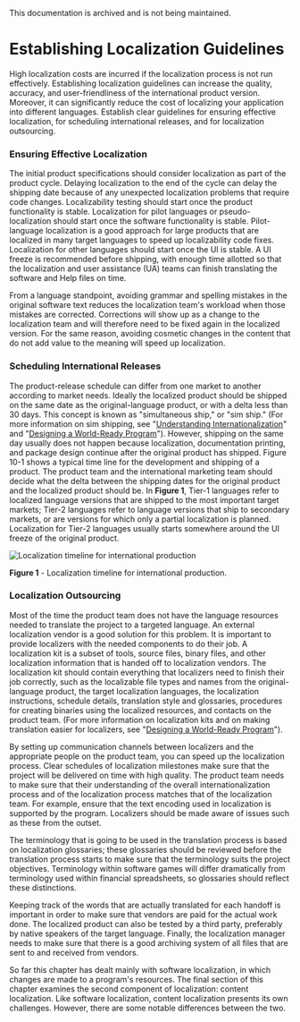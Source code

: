 This documentation is archived and is not being maintained.

# Establishing Localization Guidelines

High localization costs are incurred if the localization process is not run effectively. Establishing localization guidelines can increase the quality, accuracy, and user-friendliness of the international product version. Moreover, it can significantly reduce the cost of localizing your application into different languages. Establish clear guidelines for ensuring effective localization, for scheduling international releases, and for localization outsourcing.

### Ensuring Effective Localization

The initial product specifications should consider localization as part of the product cycle. Delaying localization to the end of the cycle can delay the shipping date because of any unexpected localization problems that require code changes. Localizability testing should start once the product functionality is stable. Localization for pilot languages or pseudo-localization should start once the software functionality is stable. Pilot-language localization is a good approach for large products that are localized in many target languages to speed up localizability code fixes. Localization for other languages should start once the UI is stable. A UI freeze is recommended before shipping, with enough time allotted so that the localization and user assistance (UA) teams can finish translating the software and Help files on time.

From a language standpoint, avoiding grammar and spelling mistakes in the original software text reduces the localization team's workload when those mistakes are corrected. Corrections will show up as a change to the localization team and will therefore need to be fixed again in the localized version. For the same reason, avoiding cosmetic changes in the content that do not add value to the meaning will speed up localization.

### Scheduling International Releases

The product-release schedule can differ from one market to another according to market needs. Ideally the localized product should be shipped on the same date as the original-language product, or with a delta less than 30 days. This concept is known as "simultaneous ship," or "sim ship." (For more information on sim shipping, see "[Understanding Internationalization](https://msdn.microsoft.com/en-us/library/bb688112.aspx)" and "[Designing a World-Ready Program](https://msdn.microsoft.com/en-us/goglobal/bb978435.aspx)"). However, shipping on the same day usually does not happen because localization, documentation printing, and package design continue after the original product has shipped. Figure 10-1 shows a typical time line for the development and shipping of a product. The product team and the international marketing team should decide what the delta between the shipping dates for the original product and the localized product should be. In **Figure 1**, Tier-1 languages refer to localized language versions that are shipped to the most important target markets; Tier-2 languages refer to language versions that ship to secondary markets, or are versions for which only a partial localization is planned. Localization for Tier-2 languages usually starts somewhere around the UI freeze of the original product.

![Localization timeline for international production](/media/hubs/globalization/IC155683.gif "Localization timeline for international production") 

**Figure 1** - Localization timeline for international production.

### Localization Outsourcing

Most of the time the product team does not have the language resources needed to translate the project to a targeted language. An external localization vendor is a good solution for this problem. It is important to provide localizers with the needed components to do their job. A localization kit is a subset of tools, source files, binary files, and other localization information that is handed off to localization vendors. The localization kit should contain everything that localizers need to finish their job correctly, such as the localizable file types and names from the original-language product, the target localization languages, the localization instructions, schedule details, translation style and glossaries, procedures for creating binaries using the localized resources, and contacts on the product team. (For more information on localization kits and on making translation easier for localizers, see "[Designing a World-Ready Program](https://msdn.microsoft.com/en-us/library/bb978435.aspx)").

By setting up communication channels between localizers and the appropriate people on the product team, you can speed up the localization process. Clear schedules of localization milestones make sure that the project will be delivered on time with high quality. The product team needs to make sure that their understanding of the overall internationalization process and of the localization process matches that of the localization team. For example, ensure that the text encoding used in localization is supported by the program. Localizers should be made aware of issues such as these from the outset.

The terminology that is going to be used in the translation process is based on localization glossaries; these glossaries should be reviewed before the translation process starts to make sure that the terminology suits the project objectives. Terminology within software games will differ dramatically from terminology used within financial spreadsheets, so glossaries should reflect these distinctions.

Keeping track of the words that are actually translated for each handoff is important in order to make sure that vendors are paid for the actual work done. The localized product can also be tested by a third party, preferably by native speakers of the target language. Finally, the localization manager needs to make sure that there is a good archiving system of all files that are sent to and received from vendors.

So far this chapter has dealt mainly with software localization, in which changes are made to a program's resources. The final section of this chapter examines the second component of localization: content localization. Like software localization, content localization presents its own challenges. However, there are some notable differences between the two.


